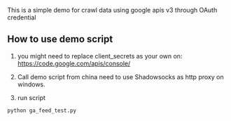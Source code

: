 This is a simple demo for crawl data using google apis v3 through OAuth credential

## How to use demo script

1) you might need to replace client_secrets as your own on:
https://code.google.com/apis/console/

2) Call demo script from china need to use Shadowsocks as http proxy on windows.

3) run script


```
python ga_feed_test.py

```